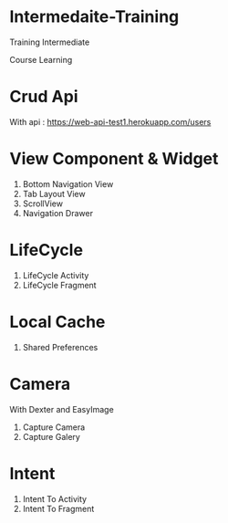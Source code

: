 # Intermedaite-Training
Training Intermediate


Course Learning

# Crud Api 

With api : https://web-api-test1.herokuapp.com/users

# View Component & Widget

1. Bottom Navigation View
2. Tab Layout View
3. ScrollView
4. Navigation Drawer


# LifeCycle 

1. LifeCycle Activity
2. LifeCycle Fragment


# Local Cache

1. Shared Preferences

# Camera

With Dexter and EasyImage 

1. Capture Camera
2. Capture Galery

# Intent

1. Intent To Activity
2. Intent To Fragment

